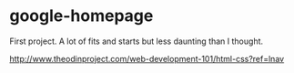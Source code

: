 # google-homepage
First project. A lot of fits and starts but less daunting than I thought.


http://www.theodinproject.com/web-development-101/html-css?ref=lnav
